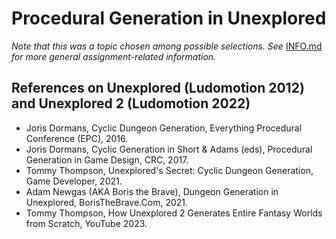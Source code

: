 # Procedural Generation in Unexplored

_Note that this was a topic chosen among possible selections. See_ [INFO.md](caseStudy/INFO.md) _for more general assignment-related information._

## References on Unexplored (Ludomotion 2012) and Unexplored 2 (Ludomotion 2022)
- Joris Dormans, Cyclic Dungeon Generation, Everything Procedural Conference (EPC), 2016.
- Joris Dormans, Cyclic Generation in Short & Adams (eds), Procedural Generation in Game Design, CRC, 2017.
- Tommy Thompson, Unexplored's Secret: Cyclic Dungeon Generation, Game Developer, 2021.
- Adam Newgas (AKA Boris the Brave), Dungeon Generation in Unexplored, BorisTheBrave.Com, 2021.
- Tommy Thompson, How Unexplored 2 Generates Entire Fantasy Worlds from Scratch, YouTube 2023.
